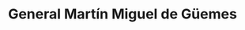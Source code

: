 ---
title: General Martín Miguel de Güemes
url: /general-martin-miguel-de-gueemes/
latitude: -24.672
longitude: -65.039
---